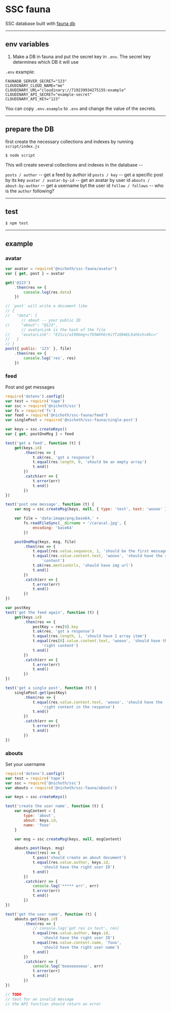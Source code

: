 # SSC fauna

SSC database built with [fauna db](https://fauna.com/)

---------------------------------------------------

## env variables
1. Make a DB in fauna and put the secret key in `.env`.
The secret key determines which DB it will use

`.env` example:

```
FAUNADB_SERVER_SECRET="123"
CLOUDINARY_CLOUD_NAME="me"
CLOUDINARY_URL="cloudinary://719239934275155:example"
CLOUDINARY_API_SECRET="example-secret"
CLOUDINARY_API_KEY="123"
```

You can copy `.env.example` to `.env` and change the value of the secrets.

--------------------------------------------

## prepare the DB
first create the necessary collections and indexes by
running `script/index.js`

```
$ node script
```

This will create several collections and indexes in the database --

`posts / author` -- get a feed by author id
`posts / key` -- get a specific post by its key
`avatar / avatar-by-id` -- get an avatar by user id
`abouts / about-by-author` -- get a username byt the user id
`follow / follows` -- who is the `author` following?


----------------------------------------

## test
```
$ npm test
```

---------------------------------------

## example

### avatar

```js
var avatar = require('@nichoth/ssc-fauna/avatar')
var { get, post } = avatar

get('@123')
    .then(res => {
        console.log(res.data)
    })

// `post` will write a document like
// {
//   "data": {
       // about -- your public ID
//     "about": "@123",
       // avatarLink is the hash of the file
//     "avatarLink": "E21vi/w190Gmg+cfO5WXh6r6iYTzQkWUL9ah6shs4kc="
//   }
// }
post({ public: '123' }, file)
    .then(res => {
        console.log('res', res)
    })
```

### feed

Post and get messages

```js
require('dotenv').config()
var test = require('tape')
var ssc = require('@nichoth/ssc')
var fs = require('fs')
var feed = require('@nichoth/ssc-fauna/feed')
var singlePost = require('@nichoth/ssc-fauna/single-post')

var keys = ssc.createKeys()
var { get, postOneMsg } = feed

test('get a feed', function (t) {
    get(keys.id)
        .then(res => {
            t.ok(res, 'got a response')
            t.equal(res.length, 0, 'should be an empty array')
            t.end()
        })
        .catch(err => {
            t.error(err)
            t.end()
        })
})

test('post one message', function (t) {
    var msg = ssc.createMsg(keys, null, { type: 'test', text: 'woooo' })

    var file = 'data:image/png;base64,' +
        fs.readFileSync(__dirname + '/caracal.jpg', {
            encoding: 'base64'
        })

    postOneMsg(keys, msg, file)
        .then(res => {
            t.equal(res.value.sequence, 1, 'should be the first message')
            t.equal(res.value.content.text, 'woooo', 'should have the right' +
                'content')
            t.ok(res.mentionUrls, 'should have img url')
            t.end()
        })
        .catch(err => {
            t.error(err)
            t.end()
        })
})

var postKey 
test('get the feed again', function (t) {
    get(keys.id)
        .then(res => {
            postKey = res[0].key
            t.ok(res, 'got a response')
            t.equal(res.length, 1, 'should have 1 array item')
            t.equal(res[0].value.content.text, 'woooo', 'should have the ' +
                'right content')
            t.end()
        })
        .catch(err => {
            t.error(err)
            t.end()
        })
})

test('get a single post', function (t) {
    singlePost.get(postKey)
        .then(res => {
            t.equal(res.value.content.text, 'woooo', 'should have the ' +
                'right content in the response')
            t.end()
        }) 
        .catch(err => {
            t.error(err)
            t.end()
        })
})
```


### abouts
Set your username

```js
require('dotenv').config()
var test = require('tape')
var ssc = require('@nichoth/ssc')
var abouts = require('@nichoth/ssc-fauna/abouts')

var keys = ssc.createKeys()

test('create the user name', function (t) {
    var msgContent = {
        type: 'about',
        about: keys.id,
        name: 'fooo'
    }

    var msg = ssc.createMsg(keys, null, msgContent)

    abouts.post(keys, msg)
        .then((res) => {
            t.pass('should create an about document')
            t.equal(res.value.author, keys.id,
                'should have the right user ID')
            t.end()
        })
        .catch(err => {
            console.log('***** err', err)
            t.error(err)
            t.end()
        })
})

test('get the user name', function (t) {
    abouts.get(keys.id)
        .then(res => {
            // console.log('got res in test', res)
            t.equal(res.value.author, keys.id,
                'should have the right user ID')
            t.equal(res.value.content.name, 'fooo',
                'should have the right user name')
            t.end()
        })
        .catch(err => {
            console.log('boooooooooo', err)
            t.error(err)
            t.end()
        })
})

// TODO
// test for an invalid message
// the API function should return an error
```

